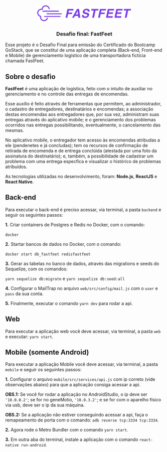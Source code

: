 <h1 align="center">
  <img alt="Fastfeet" title="Fastfeet" src=".github/logo.png" width="300px" />
</h1>

<h3 align="center">
  Desafio final: FastFeet 
</h3>

<p>Esse projeto é o Desafio Final para emissão do Certificado do Bootcamp GoStack, que se constitui de uma aplicação completa (Back-end, Front-end e Mobile) de gerenciamento logístico de uma transportadora fictícia chamada FastFeet.</p>

## Sobre o desafio

**FastFeet** é uma aplicação de logística, feito com o intuíto de auxiliar no gerenciamento e no controle das entregas de encomendas.

Esse auxílio é feito através de ferramentas que permitem, ao administrador, o cadastro de entregadores, destinatários e encomendas; a associação destas encomendas aos entregadores que, por sua vez, administram suas entregas através do aplicativo mobile; e o gerenciamento dos problemas ocorridos nas entregas possibilitando, eventualmente, o cancelamento das mesmas.

No aplicativo mobile, o entregador tem acesso às encomendas atribudas a ele (pendenetes e já concludas); tem os recursos de confirmação de retirada de encomenda e de entrega conclúida (atestada por uma foto da assinatura do destinatário); e, também, a possibilidade de cadastrar um problema com uma entrega especfica e visualizar o histórico de problemas atribuídos.

As tecnologias utilizadas no desenvolvimento, foram: **Node.js**, **ReactJS** e **React Native**.

## Back-end

Para executar o back-end é preciso acessar, via terminal, a pasta `backend` e seguir os seguintes passos:

**1.** Criar containers de Postgres e Redis no Docker, com o comando:

`docker`

**2.** Startar bancos de dados no Docker, com o comando: 

`docker start db_fastfeet redisfastfeet`

**3.** Gerar as tabelas no banco de dados, através das migrations e seeds do Sequelize, com os comandos:

`yarn sequelize db:migrate` e `yarn sequelize db:seed:all`

**4.** Configurar o MailTrap no arquivo `web/src/config/mail.js` com o `user` e `pass` da sua conta.

**5.** Finalmente, executar o comando `yarn dev` para rodar a api.

## Web

Para executar a aplicação web você deve acessar, via terminal, a pasta `web` e executar: `yarn start`.

## Mobile (somente Android)

Para executar a aplicação Mobile você deve acessar, via terminal, a pasta `mobile` e seguir os seguintes passos:

**1.** Configurar o arquivo `mobile/src/services/api.js` com ip correto (vide observações abaixo) para que a aplicação consiga acessar a api.

**OBS.1:** Se você for rodar a aplicação no AndroidStudio, o ip deve ser `'10.0.0.2'`; se for no geneMotio, `'10.0.3.2'`; e se for com o aparelho físico via usb, deve ser o ip da sua máquina.

**OBS.2:** Se a aplicação não estiver conseguindo acessar a api, faça o remapeamento de porta com o comando: `adb reverse tcp:3334 tcp:3334`.

**2.** Agora rode o Metro Bundler com o comando `yarn start`.

**3.** Em outra aba do terminal, instale a aplicação com o comando `react-native run-android`.

